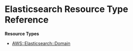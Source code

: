 # Elasticsearch Resource Type Reference<a name="AWS_Elasticsearch"></a>

**Resource Types**
+ [AWS::Elasticsearch::Domain](aws-resource-elasticsearch-domain.md)
